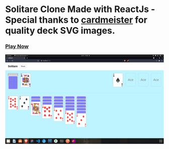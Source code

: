 # Solitare Clone Made with ReactJs - Special thanks to [cardmeister](https://github.com/cardmeister) for quality deck SVG images.

### [Play Now](https://mukul47.github.io/Solitare/index.html)

<img src="https://github.com/MUKUL47/Solitare/blob/main/solitare.png" />
